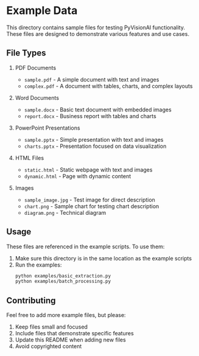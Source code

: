 # Example Data

This directory contains sample files for testing PyVisionAI functionality. These files are designed to demonstrate various features and use cases.

## File Types

1. PDF Documents
   - `sample.pdf` - A simple document with text and images
   - `complex.pdf` - A document with tables, charts, and complex layouts

2. Word Documents
   - `sample.docx` - Basic text document with embedded images
   - `report.docx` - Business report with tables and charts

3. PowerPoint Presentations
   - `sample.pptx` - Simple presentation with text and images
   - `charts.pptx` - Presentation focused on data visualization

4. HTML Files
   - `static.html` - Static webpage with text and images
   - `dynamic.html` - Page with dynamic content

5. Images
   - `sample_image.jpg` - Test image for direct description
   - `chart.png` - Sample chart for testing chart description
   - `diagram.png` - Technical diagram

## Usage

These files are referenced in the example scripts. To use them:

1. Make sure this directory is in the same location as the example scripts
2. Run the examples:
   ```bash
   python examples/basic_extraction.py
   python examples/batch_processing.py
   ```

## Contributing

Feel free to add more example files, but please:
1. Keep files small and focused
2. Include files that demonstrate specific features
3. Update this README when adding new files
4. Avoid copyrighted content 